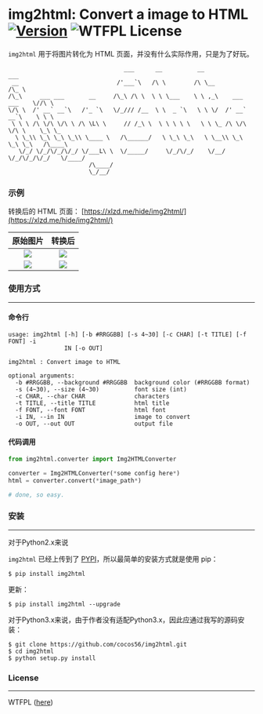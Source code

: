 # img2html: Convert a image to HTML  [![Version][version-badge]][version-link] ![WTFPL License][license-badge]


`img2html` 用于将图片转化为 HTML 页面，并没有什么实际作用，只是为了好玩。

```
                                 ___      __          __                    ___
 __                            /'___`\   /\ \        /\ \__                /\_ \
/\_\     ___ ___       __     /\_\ /\ \  \ \ \___    \ \ ,_\    ___ ___    \//\ \
\/\ \  /' __` __`\   /'_ `\   \/_/// /__  \ \  _ `\   \ \ \/  /' __` __`\    \ \ \
 \ \ \ /\ \/\ \/\ \ /\ \L\ \     // /_\ \  \ \ \ \ \   \ \ \_ /\ \/\ \/\ \    \_\ \_
  \ \_\\ \_\ \_\ \_\\ \____ \   /\______/   \ \_\ \_\   \ \__\\ \_\ \_\ \_\   /\____\
   \/_/ \/_/\/_/\/_/ \/___L\ \  \/_____/     \/_/\/_/    \/__/ \/_/\/_/\/_/   \/____/
                       /\____/
                       \_/__/
```


### 示例

转换后的 HTML 页面： [https://xlzd.me/hide/img2html/](https://xlzd.me/hide/img2html/)


原始图片             |  转换后
:-------------------------:|:-------------------------:
![](https://raw.githubusercontent.com/xlzd/img2html/master/demo/before2.jpg)  |  ![](https://raw.githubusercontent.com/xlzd/img2html/master/demo/after2.png)
![](https://raw.githubusercontent.com/xlzd/img2html/master/demo/before.png)  |  ![](https://raw.githubusercontent.com/xlzd/img2html/master/demo/after.png)

### 使用方式
---

#### 命令行
```
usage: img2html [-h] [-b #RRGGBB] [-s 4~30] [-c CHAR] [-t TITLE] [-f FONT] -i
                IN [-o OUT]

img2html : Convert image to HTML

optional arguments:
  -b #RRGGBB, --background #RRGGBB  background color (#RRGGBB format)
  -s (4~30), --size (4~30)          font size (int)
  -c CHAR, --char CHAR              characters
  -t TITLE, --title TITLE           html title
  -f FONT, --font FONT              html font
  -i IN, --in IN                    image to convert
  -o OUT, --out OUT                 output file
```


#### 代码调用

```Python
from img2html.converter import Img2HTMLConverter

converter = Img2HTMLConverter(*some config here*)
html = converter.convert(*image_path*)

# done, so easy.
```


### 安装
---

对于Python2.x来说

`img2html` 已经上传到了 [PYPI](https://pypi.python.org/pypi/img2html)，所以最简单的安装方式就是使用 pip：

```
$ pip install img2html
```

更新：

```
$ pip install img2html --upgrade
```

对于Python3.x来说，由于作者没有适配Python3.x，因此应通过我写的源码安装：

```
$ git clone https://github.com/cocos56/img2html.git
$ cd img2html
$ python setup.py install
```


### License
---

WTFPL ([here](https://github.com/xlzd/img2html/blob/master/LICENSE))


[version-badge]:   https://img.shields.io/pypi/v/img2html.svg?label=version
[version-link]:    https://pypi.python.org/pypi/img2html/
[license-badge]:   https://img.shields.io/badge/license-WTFPL-007EC7.svg
